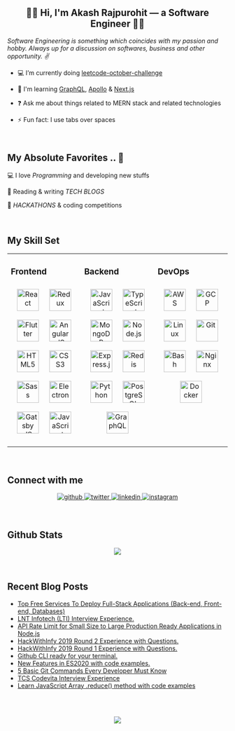 ## <div align="center">👋🏼 Hi, I'm Akash Rajpurohit — a Software Engineer 👨‍💻</div>  
  

*Software Engineering is something which coincides with my passion and hobby. Always up for a discussion on softwares, business and other opportunity. ✌*  
  

- 💻 I’m currently doing [leetcode-october-challenge](https://github.com/AkashRajpurohit/leetcode-october-2020-challenge) 


- 🌱 I'm learning [GraphQL](https://graphql.org/), [Apollo](https://www.apollographql.com/) & [Next.js](https://nextjs.org/)


- ❓ Ask me about things related to MERN stack and related technologies  
  

- ⚡ Fun fact: I use tabs over spaces 

<br />

## My Absolute Favorites .. 💖

💻 I love _Programming_ and developing new stuffs

📰 Reading & writing _TECH BLOGS_

🍕 _HACKATHONS_ & coding competitions
  

<br/>  


## My Skill Set  
<table><tr><td valign="top" width="33%">

### Frontend  
<p align="center">
  <img style="margin: 10px" src="https://devicons.github.io/devicon/devicon.git/icons/react/react-original-wordmark.svg" alt="React" height="50" />  
  <img style="margin: 10px" src="https://devicons.github.io/devicon/devicon.git/icons/redux/redux-original.svg" alt="Redux" height="50" />  
  <img style="margin: 10px" src="https://www.vectorlogo.zone/logos/flutterio/flutterio-icon.svg" alt="Flutter" height="50" />  
  <img style="margin: 10px" src="https://devicons.github.io/devicon/devicon.git/icons/angularjs/angularjs-original.svg" alt="AngularJS" height="50" />  
  <img style="margin: 10px" src="https://devicons.github.io/devicon/devicon.git/icons/html5/html5-original-wordmark.svg" alt="HTML5" height="50" />  
  <img style="margin: 10px" src="https://devicons.github.io/devicon/devicon.git/icons/css3/css3-original-wordmark.svg" alt="CSS3" height="50" />  
  <img style="margin: 10px" src="https://devicons.github.io/devicon/devicon.git/icons/sass/sass-original.svg" alt="Sass" height="50" />  
  <img style="margin: 10px" src="https://devicons.github.io/devicon/devicon.git/icons/electron/electron-original.svg" alt="Electron" height="50" /> 
  <img style="margin: 10px" src="https://www.gatsbyjs.com/Gatsby-Logo.svg" alt="Gatsby JS" height="50" /> 
  <img style="margin: 10px" src="https://devicons.github.io/devicon/devicon.git/icons/javascript/javascript-original.svg" alt="JavaScript" height="50" />  
</p></td><td valign="top" width="33%">

### Backend  
<p align="center">  
  <img style="margin: 10px" src="https://devicons.github.io/devicon/devicon.git/icons/javascript/javascript-original.svg" alt="JavaScript" height="50" />  
  <img style="margin: 10px" src="https://devicons.github.io/devicon/devicon.git/icons/typescript/typescript-original.svg" alt="TypeScript" height="50" />  
  <img style="margin: 10px" src="https://devicons.github.io/devicon/devicon.git/icons/mongodb/mongodb-original-wordmark.svg" alt="MongoDB" height="50" />  
  <img style="margin: 10px" src="https://devicons.github.io/devicon/devicon.git/icons/nodejs/nodejs-original-wordmark.svg" alt="Node.js" height="50" />  
  <img style="margin: 10px" src="https://devicons.github.io/devicon/devicon.git/icons/express/express-original-wordmark.svg" alt="Express.js" height="50" />  
  <img style="margin: 10px" src="https://devicons.github.io/devicon/devicon.git/icons/redis/redis-original-wordmark.svg" alt="Redis" height="50" />
  <img style="margin: 10px" src="https://devicons.github.io/devicon/devicon.git/icons/python/python-original.svg" alt="Python" height="50" />  
  <img style="margin: 10px" src="https://devicons.github.io/devicon/devicon.git/icons/postgresql/postgresql-original-wordmark.svg" alt="PostgreSQL" height="50" /> 
  <img style="margin: 10px" src="https://upload.wikimedia.org/wikipedia/commons/1/17/GraphQL_Logo.svg" alt="GraphQL" height="50" /> 
</p></td><td valign="top" width="33%">

### DevOps  
<p align="center">
  <img style="margin: 10px" src="https://devicons.github.io/devicon/devicon.git/icons/amazonwebservices/amazonwebservices-original-wordmark.svg" alt="AWS" height="50" />  
  <img style="margin: 10px" src="https://www.vectorlogo.zone/logos/google_cloud/google_cloud-icon.svg" alt="GCP" height="50" />  
  <img style="margin: 10px" src="https://devicons.github.io/devicon/devicon.git/icons/linux/linux-original.svg" alt="Linux" height="50" />  
  <img style="margin: 10px" src="https://www.vectorlogo.zone/logos/git-scm/git-scm-icon.svg" alt="Git" height="50" />  
  <img style="margin: 10px" src="https://www.vectorlogo.zone/logos/gnu_bash/gnu_bash-icon.svg" alt="Bash" height="50" />  
  <img style="margin: 10px" src="https://devicons.github.io/devicon/devicon.git/icons/nginx/nginx-original.svg" alt="Nginx" height="50" />  
  <img style="margin: 10px" src="https://devicons.github.io/devicon/devicon.git/icons/docker/docker-original-wordmark.svg" alt="Docker" height="50" />  
</p></td></tr></table>  

<br/>  


## Connect with me  
<p align="center">
  <a href="https://github.com/AkashRajpurohit" target="_blank">
  <img src=https://img.shields.io/badge/github-%2324292e.svg?&style=for-the-badge&logo=github&logoColor=white alt=github style="margin-bottom: 5px;" />
  </a>
  <a href="https://twitter.com/AkashWhoCodes" target="_blank">
  <img src=https://img.shields.io/badge/twitter-%2300acee.svg?&style=for-the-badge&logo=twitter&logoColor=white alt=twitter style="margin-bottom: 5px;" />
  </a>
  <a href="https://linkedin.com/in/AkashRajpurohit" target="_blank">
  <img src=https://img.shields.io/badge/linkedin-%231E77B5.svg?&style=for-the-badge&logo=linkedin&logoColor=white alt=linkedin style="margin-bottom: 5px;" />
  </a>
  <a href="https://instagram.com/akashwho.codes" target="_blank">
  <img src=https://img.shields.io/badge/instagram-%23000000.svg?&style=for-the-badge&logo=instagram&logoColor=white alt=instagram style="margin-bottom: 5px;" />
  </a>  
</p>  
  

<br/>  


## Github Stats  
<p align="center"><img src="https://github-readme-stats.vercel.app/api?username=AkashRajpurohit&show_icons=true&count_private=true" align="center" /></p>  

<br/>  


## Recent Blog Posts  
<!-- BLOG-POST-LIST:START -->
- [Top Free Services To Deploy Full-Stack Applications (Back-end, Front-end, Databases)](https://akashwho.codes/blog/top-free-services-to-deploy-full-stack-applications/)
- [LNT Infotech (LTI) Interview Experience.](https://akashwho.codes/blog/lti-interview-experience/)
- [API Rate Limit for Small Size to Large Production Ready Applications in Node.js](https://akashwho.codes/blog/api-rate-limit-in-nodejs-and-expressjs/)
- [HackWithInfy 2019 Round 2 Experience with Questions.](https://akashwho.codes/blog/hackwithinfy-round-2-experience-with-questions/)
- [HackWithInfy 2019 Round 1 Experience with Questions.](https://akashwho.codes/blog/hackwithinfy-round-1-experience-with-questions/)
- [Github CLI ready for your terminal.](https://akashwho.codes/blog/github-cli-tool/)
- [New Features in ES2020 with code examples.](https://akashwho.codes/blog/new-features-in-es2020-with-sample-examples/)
- [5 Basic Git Commands Every Developer Must Know](https://akashwho.codes/blog/5-basic-git-commands-every-developer-must-know/)
- [TCS Codevita Interview Experience](https://akashwho.codes/blog/tcs-codevita-interview-experience/)
- [Learn JavaScript Array .reduce() method with code examples](https://akashwho.codes/blog/learn-reduce-method-in-javascript-with-code-examples/)
<!-- BLOG-POST-LIST:END -->  

<br/>

<br/>  

<p align="center">
  <img align='center' src="https://visitor-badge.laobi.icu/badge?page_id=akashrajpurohit.visitor-badge">
</p>
